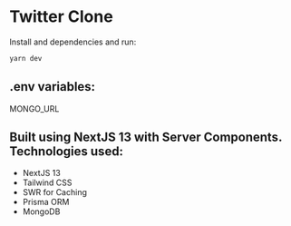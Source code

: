 # Twitter Clone

Install and dependencies and run:

```bash
yarn dev
```

## .env variables:
MONGO_URL

## Built using NextJS 13 with Server Components. Technologies used:
- NextJS 13
- Tailwind CSS
- SWR for Caching
- Prisma ORM
- MongoDB

